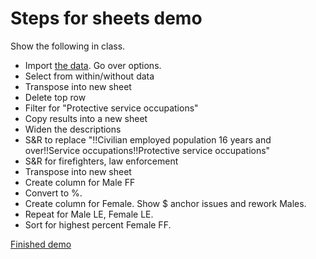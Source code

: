 # Steps for sheets demo

Show the following in class.

- Import [the data](demo-data.csv?raw=true). Go over options.
- Select from within/without data
- Transpose into new sheet
- Delete top row
- Filter for "Protective service occupations"
- Copy results into a new sheet
- Widen the descriptions
- S&R to replace "!!Civilian employed population 16 years and over!!Service occupations!!Protective service occupations"
- S&R for firefighters, law enforcement
- Transpose into new sheet
- Create column for Male FF
- Convert to %.
- Create column for Female. Show $ anchor issues and rework Males.
- Repeat for Male LE, Female LE.
- Sort for highest percent Female FF.

[Finished demo](https://docs.google.com/spreadsheets/d/1F43uAfrFKh2OuQX_v-6GK-xyxDtLSJ8aKCzmAG4fBdY/edit#gid=189345694)